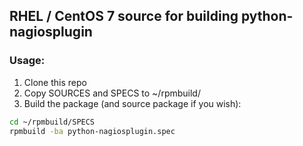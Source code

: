 ## RHEL / CentOS 7 source for building python-nagiosplugin

### Usage:

1. Clone this repo
2. Copy SOURCES and SPECS to ~/rpmbuild/
3. Build the package (and source package if you wish):
```bash
cd ~/rpmbuild/SPECS
rpmbuild -ba python-nagiosplugin.spec
```
